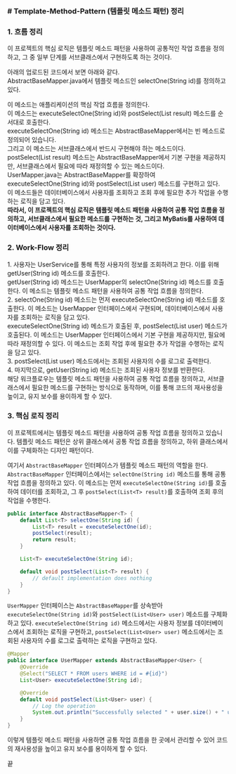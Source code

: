 ### **\# Template-Method-Pattern (템플릿 메소드 패턴) 정리**

### **1\. 흐름 정리**

이 프로젝트의 핵심 로직은 템플릿 메소드 패턴을 사용하여 공통적인 작업 흐름을 정의하고, 그 중 일부 단계를 서브클래스에서 구현하도록 하는 것이다.

아래의 업로드된 코드에서 보면 아래와 같다.  
AbstractBaseMapper.java에서 템플릿 메소드인 selectOne(String id)를 정의하고 있다.

이 메소드는 애플리케이션의 핵심 작업 흐름을 정의한다.  
이 메소드는 executeSelectOne(String id)와 postSelect(List<T> result) 메소드를 순서대로 호출한다.  
executeSelectOne(String id) 메소드는 AbstractBaseMapper에서는 빈 메소드로 정의되어 있습니다.  
그리고 이 메소드는 서브클래스에서 반드시 구현해야 하는 메소드이다.  
postSelect(List<T> result) 메소드는 AbstractBaseMapper에서 기본 구현을 제공하지만, 서브클래스에서 필요에 따라 재정의할 수 있는 메소드이다.  
UserMapper.java는 AbstractBaseMapper를 확장하여 executeSelectOne(String id)와 postSelect(List<User> user) 메소드를 구현하고 있다.  
이 메소드들은 데이터베이스에서 사용자를 조회하고 조회 후에 필요한 추가 작업을 수행하는 로직을 담고 있다.  
**따라서, 이 프로젝트의 핵심 로직은 템플릿 메소드 패턴을 사용하여 공통 작업 흐름을 정의하고, 서브클래스에서 필요한 메소드를 구현하는 것, 그리고 MyBatis를 사용하여 데이터베이스에서 사용자를 조회하는 것이다.**

### **2\. Work-Flow 정리**

1\. 사용자는 UserService를 통해 특정 사용자의 정보를 조회하려고 한다. 이를 위해 getUser(String id) 메소드를 호출한다.  
getUser(String id) 메소드는 UserMapper의 selectOne(String id) 메소드를 호출한다. 이 메소드는 템플릿 메소드 패턴을 사용하여 공통 작업 흐름을 정의한다.  
2\. selectOne(String id) 메소드는 먼저 executeSelectOne(String id) 메소드를 호출한다. 이 메소드는 UserMapper 인터페이스에서 구현되며, 데이터베이스에서 사용자를 조회하는 로직을 담고 있다.  
executeSelectOne(String id) 메소드가 호출된 후, postSelect(List<User> user) 메소드가 호출된다. 이 메소드는 UserMapper 인터페이스에서 기본 구현을 제공하지만, 필요에 따라 재정의할 수 있다. 이 메소드는 조회 작업 후에 필요한 추가 작업을 수행하는 로직을 담고 있다.  
3\. postSelect(List<User> user) 메소드에서는 조회된 사용자의 수를 로그로 출력한다.  
4\. 마지막으로, getUser(String id) 메소드는 조회된 사용자 정보를 반환한다.  
해당 워크플로우는 템플릿 메소드 패턴을 사용하여 공통 작업 흐름을 정의하고, 서브클래스에서 필요한 메소드를 구현하는 방식으로 동작하며, 이를 통해 코드의 재사용성을 높이고, 유지 보수를 용이하게 할 수 있다.

### **3\. 핵심 로직 정리**

이 프로젝트에서는 템플릿 메소드 패턴을 사용하여 공통 작업 흐름을 정의하고 있습니다. 템플릿 메소드 패턴은 상위 클래스에서 공통 작업 흐름을 정의하고, 하위 클래스에서 이를 구체화하는 디자인 패턴이다.

여기서 `AbstractBaseMapper` 인터페이스가 템플릿 메소드 패턴의 역할을 한다. `AbstractBaseMapper` 인터페이스에서는 `selectOne(String id)` 메소드를 통해 공통 작업 흐름을 정의하고 있다. 이 메소드는 먼저 `executeSelectOne(String id)`를 호출하여 데이터를 조회하고, 그 후 `postSelect(List<T> result)`를 호출하여 조회 후의 작업을 수행한다.

```java
public interface AbstractBaseMapper<T> {
    default List<T> selectOne(String id) {
        List<T> result = executeSelectOne(id);
        postSelect(result);
        return result;
    }

    List<T> executeSelectOne(String id);

    default void postSelect(List<T> result) {
        // default implementation does nothing
    }
}
```

`UserMapper` 인터페이스는 `AbstractBaseMapper`를 상속받아 `executeSelectOne(String id)`와 `postSelect(List<User> user)` 메소드를 구체화하고 있다. `executeSelectOne(String id)` 메소드에서는 사용자 정보를 데이터베이스에서 조회하는 로직을 구현하고, `postSelect(List<User> user)` 메소드에서는 조회된 사용자의 수를 로그로 출력하는 로직을 구현하고 있다.

```java
@Mapper
public interface UserMapper extends AbstractBaseMapper<User> {
    @Override
    @Select("SELECT * FROM users WHERE id = #{id}")
    List<User> executeSelectOne(String id);

    @Override
    default void postSelect(List<User> user) {
        // Log the operation
        System.out.println("Successfully selected " + user.size() + " users.");
    }
}
```

이렇게 템플릿 메소드 패턴을 사용하면 공통 작업 흐름을 한 곳에서 관리할 수 있어 코드의 재사용성을 높이고 유지 보수를 용이하게 할 수 있다.

끝
